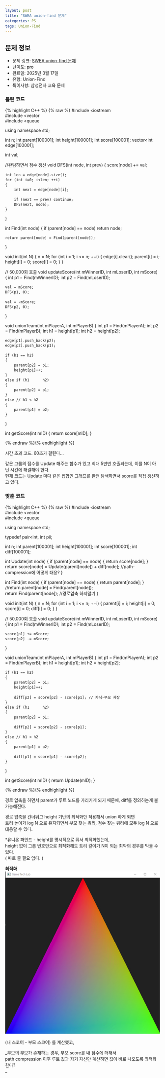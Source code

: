 ```yaml
---
layout: post
title: "SWEA union-find 문제"
categories: PS
tags: Union-Find
---
```


## 문제 정보
- 문제 링크: [SWEA union-find 문제](비공개)
- 난이도: <span style="color:#000000">pro</span>
- 완료일: 2025년 3월 17일
- 유형: Union-Find
- 특이사항: 삼성전자 교육 문제

### 틀린 코드

{% highlight C++ %} {% raw %}
#include <iostream	
#include <vector	
#include <queue	

using namespace std;

int n;
int parent[100001];
int height[100001];
int score[100001];
vector<int	 edge[100001];

int val;

//완탐하면서 점수 갱신
void DFS(int node, int prev)
{
	score[node] += val;

	int len = edge[node].size();
	for (int i=0; i<len; ++i)
	{
		int next = edge[node][i];

		if (next == prev) continue;
		DFS(next, node);
	}
}

int Find(int node)
{
	if (parent[node] == node)
		return node;
	
	return parent[node] = Find(parent[node]);
}

void init(int N)
{
	n = N;
	for (int i = 1; i <= n; ++i)
	{
		edge[i].clear();
		parent[i] = i;
		height[i] = 0;
		score[i] = 0;
	}
}

// 50,000회 호출
void updateScore(int mWinnerID, int mLoserID, int mScore)
{
	int p1 = Find(mWinnerID);
	int p2 = Find(mLoserID);
	
	val = mScore;
	DFS(p1, 0);

	val = -mScore;
	DFS(p2, 0);
}

void unionTeam(int mPlayerA, int mPlayerB)
{
	int p1 = Find(mPlayerA);
	int p2 = Find(mPlayerB);
	int h1 = height[p1];
	int h2 = height[p2];

	edge[p1].push_back(p2);
	edge[p2].push_back(p1);

	if (h1 == h2)
	{
		parent[p2] = p1;
		height[p1]++;
	}
	else if (h1 	 h2)
	{
		parent[p2] = p1;
	}
	else // h1 < h2
	{
		parent[p1] = p2;
	}
}

int getScore(int mID)
{
	return score[mID];
}


{% endraw %}{% endhighlight %}

시간 초과 코드. 60초가 걸린다…

같은 그룹의 점수를 Update 해주는 함수가 있고 최대 5만번 호출되는데, 이를 N이 아닌 시간에 해결해야 한다.   
현재 코드는 Update 마다 같은 집합인 그래프를 완전 탐색하면서 score를 직접 갱신하고 있다.   

### 맞춘 코드

{% highlight C++ %} {% raw %}
#include <iostream	
#include <vector	
#include <queue	

using namespace std;

typedef pair<int, int	 pii;

int n;
int parent[100001];
int height[100001];
int score[100001];
int diff[100001];

int Update(int node)
{
	if (parent[node] == node)
	{
		return score[node];
	}
	return score[node] = Update(parent[node]) + diff[node]; //path-compression에 어떻게 대응?
}

int Find(int node)
{
	if (parent[node] == node)
	{
		return parent[node];
	}
	//return parent[node] =  Find(parent[node]);	
	return Find(parent[node]); //경로압축 하지말기
}

void init(int N)
{
	n = N;
	for (int i = 1; i <= n; ++i)
	{
		parent[i] = i;
		height[i] = 0;
		score[i] = 0;
		diff[i] = 0;
	}
}

// 50,000회 호출
void updateScore(int mWinnerID, int mLoserID, int mScore)
{
	int p1 = Find(mWinnerID);
	int p2 = Find(mLoserID);
	
	score[p1] += mScore;
	score[p2] -= mScore;
}

void unionTeam(int mPlayerA, int mPlayerB)
{
	int p1 = Find(mPlayerA);
	int p2 = Find(mPlayerB);
	int h1 = height[p1];
	int h2 = height[p2];

	if (h1 == h2)
	{
		parent[p2] = p1;
		height[p1]++;

		diff[p2] = score[p2] - score[p1]; // 자식-부모 저장
	}
	else if (h1 	 h2)
	{
		parent[p2] = p1;

		diff[p2] = score[p2] - score[p1];
	}
	else // h1 < h2
	{
		parent[p1] = p2;

		diff[p1] = score[p1] - score[p2];
	}
}

int getScore(int mID)
{
	return Update(mID);
}


{% endraw %}{% endhighlight %}

경로 압축을 하면서 parent가 루트 노드를 가리키게 되기 때문에, diff를 정의하는게 불가능해진다.

경로 압축을 건너뛰고 height 기반의 최적화만 적용해서 union 하게 되면   
트리 높이가 log N 으로 유지되면서 부모 찾는 쿼리, 점수 찾는 쿼리에 모두 log N 으로 대응할 수 있다.  

*유니온 파인드 - height를 명시적으로 줘서 최적화했는데,  
height 없이 그룹 번호만으로 최적화해도 트리 깊이가 N이 되는 최악의 경우를 막을 수 있다.   
( 따로 줄 필요 없다. )  

**최적화** [![](image.png)](<image.png>)

(내 스코어 - 부모 스코어) 를 계산했고,  
  
_부모의 부모가 존재하는 경우, 부모 score를 내 점수에 더해서  
path compression 이후 루트 값과 자기 자신만 계산하면 값이 바로 나오도록 최적화 한다?  
_
